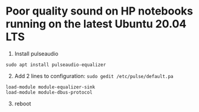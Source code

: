 # Poor quality sound on HP notebooks running on the latest Ubuntu 20.04 LTS

1. Install pulseaudio

```
sudo apt install pulseaudio-equalizer
```

2. Add 2 lines to configuration: `sudo gedit /etc/pulse/default.pa`

```
load-module module-equalizer-sink
load-module module-dbus-protocol
```

3. reboot
